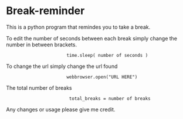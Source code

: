 # Break-reminder

This is a python program that remindes you to take a break. 

To edit the number of seconds between each break simply change the number in between brackets.
                           
                           time.sleep( number of seconds ) 
       
To change the url simply change the url found
                           
                           webbrowser.open("URL HERE")
       
The total number of breaks 
                            
                            total_breaks = number of breaks
Any changes or usage please give me credit.
